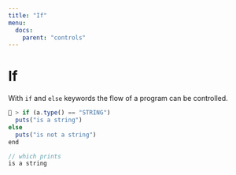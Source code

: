 ```yaml
---
title: "If"
menu:
  docs:
    parent: "controls"
---
```

# If
With `if` and `else` keywords the flow of a program can be controlled.

```js
🚀 > if (a.type() == "STRING")
  puts("is a string")
else
  puts("is not a string")
end

// which prints
is a string
```
